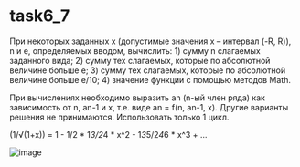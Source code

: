 # task6_7

При некоторых заданных x (допустимые значения x – интервал (-R, R)), n и e, определяемых вводом, вычислить:
	1) сумму n слагаемых заданного вида;
	2) сумму тех слагаемых, которые по абсолютной величине больше e;
	3) сумму тех слагаемых, которые по абсолютной величине больше e/10;
	4) значение функции с помощью методов Math.

При вычислениях необходимо выразить an (n-ый член ряда) как зависимость от n, an-1 и x, т.е. виде an = f(n, an-1, x). Другие варианты решения не принимаются.
Использовать только 1 цикл.

(1/√(1+x)) = 1 - 1/2 * 1*3/2*4 * x^2 - 1*3*5/2*4*6 * x^3 + ...

![image](https://user-images.githubusercontent.com/96073038/181272602-3d2ef443-7eec-43d3-ae36-e3040e86ae62.png)
